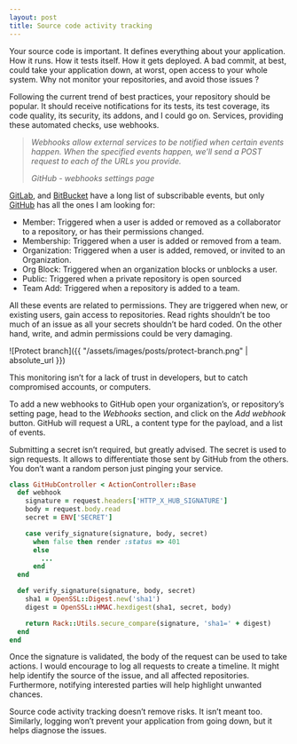 ```yaml
---
layout: post
title: Source code activity tracking
---
```


Your source code is important. It defines everything about your application. How it runs. How it tests itself. How it gets deployed. A bad commit, at best, could take your application down, at worst, open access to your whole system. Why not monitor your repositories, and avoid those issues ?

Following the current trend of best practices, your repository should be popular. It should receive notifications for its tests, its test coverage, its code quality, its security, its addons, and I could go on. Services, providing these automated checks, use webhooks.

> *Webhooks allow external services to be notified when certain events happen. When the specified events happen, we’ll send a POST request to each of the URLs you provide.*
>
> *GitHub - webhooks settings page*

[GitLab](https://docs.gitlab.com/ee/user/project/integrations/webhooks.html#events), and [BitBucket](https://confluence.atlassian.com/bitbucket/event-payloads-740262817.html) have a long list of subscribable events, but only [GitHub](https://developer.github.com/webhooks/#events) has all the ones I am looking for:
- Member: Triggered when a user is added or removed as a collaborator to a repository, or has their permissions changed.
- Membership: Triggered when a user is added or removed from a team.
- Organization: Triggered when a user is added, removed, or invited to an Organization.
- Org Block: Triggered when an organization blocks or unblocks a user.
- Public: Triggered when a private repository is open sourced
- Team Add: Triggered when a repository is added to a team.

All these events are related to permissions. They are triggered when new, or existing users, gain access to repositories. Read rights shouldn’t be too much of an issue as all your secrets shouldn’t be hard coded. On the other hand, write, and admin permissions could be very damaging.

![Protect branch]({{ "/assets/images/posts/protect-branch.png" | absolute_url }})

This monitoring isn’t for a lack of trust in developers, but to catch compromised accounts, or computers.

To add a new webhooks to GitHub open your organization’s, or repository’s setting page, head to the *Webhooks* section, and click on the *Add webhook* button. GitHub will request a URL, a content type for the payload, and a list of events.

Submitting a secret isn’t required, but greatly advised. The secret is used to sign requests. It allows to differentiate those sent by GitHub from the others. You don’t want a random person just pinging your service.

```ruby
class GitHubController < ActionController::Base
  def webhook
    signature = request.headers['HTTP_X_HUB_SIGNATURE']
    body = request.body.read
    secret = ENV['SECRET']

    case verify_signature(signature, body, secret)
      when false then render :status => 401
      else
        ...
      end
  end

  def verify_signature(signature, body, secret)
    sha1 = OpenSSL::Digest.new('sha1')
    digest = OpenSSL::HMAC.hexdigest(sha1, secret, body)

    return Rack::Utils.secure_compare(signature, 'sha1=' + digest)
  end
end
```

Once the signature is validated, the body of the request can be used to take actions. I would encourage to log all requests to create a timeline. It might help identify the source of the issue, and all affected repositories. Furthermore, notifying interested parties will help highlight unwanted chances.

Source code activity tracking doesn’t remove risks. It isn’t meant too. Similarly, logging won’t prevent your application from going down, but it helps diagnose the issues.
